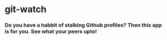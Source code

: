 # git-watch
### Do you have a habbit of stalking Github profiles? Then this app is for you. See what your peers upto!
